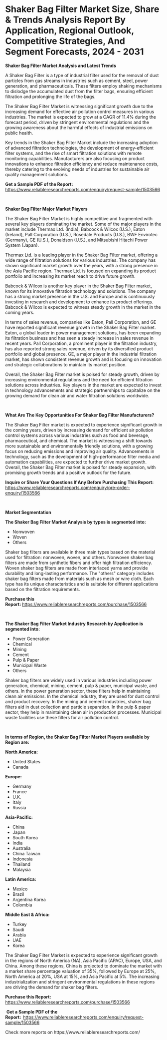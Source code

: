 <p><h1>Shaker Bag Filter Market Size, Share & Trends Analysis Report By Application, Regional Outlook, Competitive Strategies, And Segment Forecasts, 2024 - 2031</h1></p><p><strong>Shaker Bag Filter Market Analysis and Latest Trends</strong></p>
<p><p>A Shaker Bag Filter is a type of industrial filter used for the removal of dust particles from gas streams in industries such as cement, steel, power generation, and pharmaceuticals. These filters employ shaking mechanisms to dislodge the accumulated dust from the filter bags, ensuring efficient filtration and prolonging the life of the bags.</p><p>The Shaker Bag Filter Market is witnessing significant growth due to the increasing demand for effective air pollution control measures in various industries. The market is expected to grow at a CAGR of 11.4% during the forecast period, driven by stringent environmental regulations and the growing awareness about the harmful effects of industrial emissions on public health.</p><p>Key trends in the Shaker Bag Filter Market include the increasing adoption of advanced filtration technologies, the development of energy-efficient filter systems, and the rise of smart filtration solutions with remote monitoring capabilities. Manufacturers are also focusing on product innovations to enhance filtration efficiency and reduce maintenance costs, thereby catering to the evolving needs of industries for sustainable air quality management solutions.</p></p>
<p><strong>Get a Sample PDF of the Report:&nbsp;</strong> <a href="https://www.reliableresearchreports.com/enquiry/request-sample/1503566">https://www.reliableresearchreports.com/enquiry/request-sample/1503566</a></p>
<p>&nbsp;</p>
<p><strong>Shaker Bag Filter Major Market Players</strong></p>
<p><p>The Shaker Bag Filter Market is highly competitive and fragmented with several key players dominating the market. Some of the major players in the market include Thermax Ltd. (India), Babcock & Wilcox (U.S.), Eaton (Ireland), Pall Corporation (U.S.), Rosedale Products (U.S.), BWF Envirotec (Germany), GE (U.S.), Donaldson (U.S.), and Mitsubishi Hitachi Power System (Japan).</p><p>Thermax Ltd. is a leading player in the Shaker Bag Filter market, offering a wide range of filtration solutions for various industries. The company has shown significant market growth over the years, with a strong presence in the Asia Pacific region. Thermax Ltd. is focused on expanding its product portfolio and increasing its market reach to drive future growth.</p><p>Babcock & Wilcox is another key player in the Shaker Bag Filter market, known for its innovative filtration technology and solutions. The company has a strong market presence in the U.S. and Europe and is continuously investing in research and development to enhance its product offerings. Babcock & Wilcox is expected to witness steady growth in the market in the coming years.</p><p>In terms of sales revenue, companies like Eaton, Pall Corporation, and GE have reported significant revenue growth in the Shaker Bag Filter market. Eaton, a global leader in power management solutions, has been expanding its filtration business and has seen a steady increase in sales revenue in recent years. Pall Corporation, a prominent player in the filtration industry, has also reported strong sales revenue, driven by its diversified product portfolio and global presence. GE, a major player in the industrial filtration market, has shown consistent revenue growth and is focusing on innovation and strategic collaborations to maintain its market position.</p><p>Overall, the Shaker Bag Filter market is poised for steady growth, driven by increasing environmental regulations and the need for efficient filtration solutions across industries. Key players in the market are expected to invest in technology advancements and strategic partnerships to capitalize on the growing demand for clean air and water filtration solutions worldwide.</p></p>
<p>&nbsp;</p>
<p><strong>What Are The Key Opportunities For Shaker Bag Filter Manufacturers?</strong></p>
<p><p>The Shaker Bag Filter market is expected to experience significant growth in the coming years, driven by increasing demand for efficient air pollution control systems across various industries such as food and beverage, pharmaceutical, and chemical. The market is witnessing a shift towards more sustainable and environmentally friendly solutions, with a growing focus on reducing emissions and improving air quality. Advancements in technology, such as the development of high-performance filter media and automation capabilities, are expected to further drive market growth. Overall, the Shaker Bag Filter market is poised for steady expansion, with promising growth trends and a positive outlook for the future.</p></p>
<p><strong>Inquire or Share Your Questions If Any Before Purchasing This Report:</strong> <a href="https://www.reliableresearchreports.com/enquiry/pre-order-enquiry/1503566">https://www.reliableresearchreports.com/enquiry/pre-order-enquiry/1503566</a></p>
<p>&nbsp;</p>
<p><strong>Market Segmentation</strong></p>
<p><strong>The Shaker Bag Filter Market Analysis by types is segmented into:</strong></p>
<p><ul><li>Nonwoven</li><li>Woven</li><li>Others</li></ul></p>
<p><p>Shaker bag filters are available in three main types based on the material used for filtration: nonwoven, woven, and others. Nonwoven shaker bag filters are made from synthetic fibers and offer high filtration efficiency. Woven shaker bag filters are made from interlaced yarns and provide durability and long-lasting performance. The "others" category includes shaker bag filters made from materials such as mesh or wire cloth. Each type has its unique characteristics and is suitable for different applications based on the filtration requirements.</p></p>
<p><strong>Purchase this Report:&nbsp;</strong><a href="https://www.reliableresearchreports.com/purchase/1503566">https://www.reliableresearchreports.com/purchase/1503566</a></p>
<p>&nbsp;</p>
<p><strong>The Shaker Bag Filter Market Industry Research by Application is segmented into:</strong></p>
<p><ul><li>Power Generation</li><li>Chemical</li><li>Mining</li><li>Cement</li><li>Pulp & Paper</li><li>Municipal Waste</li><li>Others</li></ul></p>
<p><p>Shaker bag filters are widely used in various industries including power generation, chemical, mining, cement, pulp & paper, municipal waste, and others. In the power generation sector, these filters help in maintaining clean air emissions. In the chemical industry, they are used for dust control and product recovery. In the mining and cement industries, shaker bag filters aid in dust collection and particle separation. In the pulp & paper sector, they help in maintaining clean air in production processes. Municipal waste facilities use these filters for air pollution control.</p></p>
<p>&nbsp;</p>
<p><strong>In terms of Region, the Shaker Bag Filter Market Players available by Region are:</strong></p>
<p>
    <p> <strong> North America: </strong>
        <ul>
            <li>United States</li>
            <li>Canada</li>
        </ul>
        </p> 
    <p> <strong> Europe: </strong>
        <ul>
            <li>Germany</li>
            <li>France</li>
            <li>U.K.</li>
            <li>Italy</li>
            <li>Russia</li>
        </ul>
        </p> 
    <p> <strong> Asia-Pacific: </strong>
        <ul>
            <li>China</li>
            <li>Japan</li>
            <li>South Korea</li>
            <li>India</li>
            <li>Australia</li>
            <li>China Taiwan</li>
            <li>Indonesia</li>
            <li>Thailand</li>
            <li>Malaysia</li>
        </ul>
        </p> 
    <p> <strong> Latin America: </strong>
        <ul>
            <li>Mexico</li>
            <li>Brazil</li>
            <li>Argentina Korea</li>
            <li>Colombia</li>
        </ul>
        </p> 
    <p> <strong> Middle East & Africa: </strong>
        <ul>
            <li>Turkey</li>
            <li>Saudi</li>
            <li>Arabia</li>
            <li>UAE</li>
            <li>Korea</li>
        </ul>
    </p>
    </p>
<p><p>The Shaker Bag Filter Market is expected to experience significant growth in the regions of North America (NA), Asia Pacific (APAC), Europe, USA, and China. Among these regions, China is projected to dominate the market with a market share percentage valuation of 35%, followed by Europe at 25%, North America at 20%, USA at 15%, and Asia Pacific at 5%. The increasing industrialization and stringent environmental regulations in these regions are driving the demand for shaker bag filters.</p></p>
<p><strong>Purchase this Report: </strong><a href="https://www.reliableresearchreports.com/purchase/1503566">https://www.reliableresearchreports.com/purchase/1503566</a></p>
<p>&nbsp;<strong>Get a Sample PDF of the Report:&nbsp;&nbsp;</strong><a href="https://www.reliableresearchreports.com/enquiry/request-sample/1503566">https://www.reliableresearchreports.com/enquiry/request-sample/1503566</a></p>
<p><strong></strong></p>
<p>Check more reports on https://www.reliableresearchreports.com/</p>